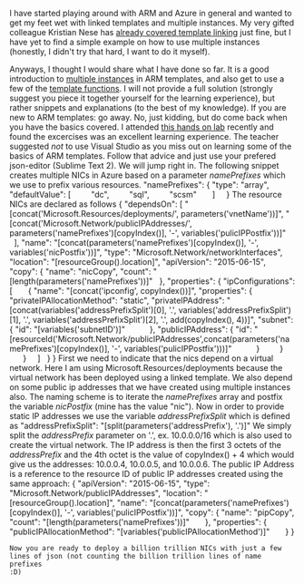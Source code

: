 ﻿I have started playing around with ARM and Azure in general and wanted
to get my feet wet with linked templates and multiple instances. My very
gifted colleague Kristian Nese has [already covered template
linking](http://kristiannese.blogspot.dk/2015/10/azure-resource-manager-linking-templates.html)
just fine, but I have yet to find a simple example on how to use
multiple instances (honestly, I didn\'t try that hard, I want to do it
myself).

Anyways, I thought I would share what I have done so far. It is a good
introduction to [multiple
instances](https://azure.microsoft.com/en-us/documentation/articles/resource-group-create-multiple/) in
ARM templates, and also get to use a few of the [template
functions](https://azure.microsoft.com/en-us/documentation/articles/resource-group-template-functions/).
I will not provide a full solution (strongly suggest you piece it
together yourself for the learning experience), but rather snippets and
explanations (to the best of my knowledge).
If you are new to ARM templates: go away. No, just kidding, but do come
back when you have the basics covered. I attended [this hands on
lab](https://github.com/azuredk/azure-arm-hol) recently and found the
excercises was an excellent learning experience. The teacher suggested
*not* to use Visual Studio as you miss out on learning some of the
basics of ARM templates. Follow that advice and just use your prefered
json-editor (Sublime Text 2).
We will jump right in. The following snippet creates multiple NICs in
Azure based on a parameter *namePrefixes* which we use to prefix various
resources.
    "namePrefixes": {
          "type": "array",
          "defaultValue": [
            "dc",
            "sql",
            "scsm"
          ]
        }
The resource NICs are declared as follows
    {
      "dependsOn": [
        "[concat('Microsoft.Resources/deployments/',  parameters('vnetName'))]",
        "[concat('Microsoft.Network/publicIPAddresses/', parameters('namePrefixes')[copyIndex()], '-', variables('pulicIPPostfix'))]"
      ],
      "name": "[concat(parameters('namePrefixes')[copyIndex()], '-', variables('nicPostfix'))]",
      "type": "Microsoft.Network/networkInterfaces",
      "location": "[resourceGroup().location]",
      "apiVersion": "2015-06-15",
      "copy": {
        "name": "nicCopy",
        "count": "[length(parameters('namePrefixes'))]"
      },
      "properties": {
        "ipConfigurations": [
          {
            "name": "[concat('ipconfig', copyIndex())]",
            "properties": {
              "privateIPAllocationMethod": "static",
              "privateIPAddress": "[concat(variables('addressPrefixSplit')[0], '.', variables('addressPrefixSplit')[1], '.', variables('addressPrefixSplit')[2], '.', add(copyIndex(), 4))]",
              "subnet": {
                "id": "[variables('subnetID')]"
              },
              "publicIPAddress": {
                "id": "[resourceId('Microsoft.Network/publicIPAddresses',concat(parameters('namePrefixes')[copyIndex()], '-', variables('pulicIPPostfix')))]"
              }
            }
          }
        ]
      }
    }
First we need to indicate that the nics depend on a virtual network.
Here I am using Microsoft.Resources/deployments because the virtual
network has been deployed using a linked template. We also depend on
some public ip addresses that we have created using multiple instances
also.
The naming scheme is to iterate the *namePrefixes* array and postfix the
variable *nicPostfix* (mine has the value \"nic\").
Now in order to provide static IP addresses we use the variable
*addressPrefixSplit* which is defined as
    "addressPrefixSplit": "[split(parameters('addressPrefix'), '.')]"
We simply split the *addressPrefix* parameter on \'.\', ex. 10.0.0.0/16
which is also used to create the virtual network. The IP address is then
the first 3 octets of the *addressPrefix* and the 4th octet is the value
of copyIndex() + 4 which would give us the addresses: 10.0.0.4,
10.0.0.5, and 10.0.0.6.
The public IP Address is a reference to the resource ID of public IP
addresses created using the same approach:
    {
          "apiVersion": "2015-06-15",
          "type": "Microsoft.Network/publicIPAddresses",
          "location": "[resourceGroup().location]",
          "name": "[concat(parameters('namePrefixes')[copyIndex()], '-', variables('pulicIPPostfix'))]",
          "copy": {
            "name": "pipCopy",
            "count": "[length(parameters('namePrefixes'))]"
          },
          "properties": {
            "publicIPAllocationMethod": "[variables('publicIPAllocationMethod')]"
          }
    }
```
Now you are ready to deploy a billion trillion NICs with just a few
lines of json (not counting the billion trillion lines of name prefixes
:D)
```
```
```
